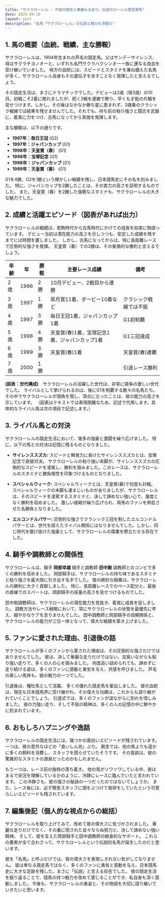 ```yaml
---
title: "サクラローレル - 不屈の闘志と華麗なる走り、伝説のローレル賞受賞馬"
date: 2025-09-16
layout: post
description: "名馬『サクラローレル』の伝説と魅力を深堀り"
---
```


## 1. 馬の概要（血統、戦績、主な勝鞍）

サクラローレルは、1994年生まれの芦毛の競走馬。父はサンデーサイレンス、母はサクラチヨノオーと、いずれも名門サクラバクシンオー一族に連なる良血を受け継いでいました。  母方の血統には、スピードとスタミナを兼ね備えた名馬が多く、サクラローレル自身もその遺伝子を余すことなく発揮したと言えるでしょう。

その競走生活は、まさにドラマチックでした。デビューは2歳（現3歳）の10月。初戦こそ2着に敗れましたが、続く2戦を連勝で飾り、早くも才能の片鱗を見せつけます。しかし、その後はなかなか勝ち星に恵まれず、3歳春のクラシック戦線では結果を残せませんでした。それでも、持ち前の粘り強さと闘志を武器に、着実に力をつけ、古馬になってから真価を発揮します。

主な勝鞍は、以下の通りです。

* **1997年：毎日王冠**  (G2)
* **1997年：ジャパンカップ** (G1)
* **1998年：天皇賞（春）** (G1)
* **1998年：宝塚記念** (G1)
* **1998年：ジャパンカップ** (G1)
* **1999年：天皇賞（春）** (G1)


G1を4勝、G2を1勝という輝かしい戦績を残し、日本競馬史にその名を刻みました。  特に、ジャパンカップを2勝したことは、その実力の高さを証明するものでした。  また、天皇賞（春）を2勝した強靭なスタミナも、サクラローレルの大きな魅力でした。


## 2. 成績と活躍エピソード（図表があれば出力）

サクラローレルの戦績は、若駒時代から古馬時代にかけての成長を如実に物語っています。  デビュー当初は潜在能力の高さを示しつつも、安定した成績を残すまでには時間を要しました。  しかし、古馬になってからは、特に長距離レースで圧倒的な強さを発揮。  天皇賞（春）での2勝は、その象徴的な勝利と言えるでしょう。

| 年齢 | 年 | 勝鞍 | 主要レース成績 | 備考 |
|---|---|---|---|---|
| 2歳 | 1996 | 2勝 | 10月デビュー、2戦目から連勝 |  |
| 3歳 | 1997 | 1勝 |皐月賞11着、ダービー10着など | クラシック戦線では不振 |
| 4歳 | 1997 | 3勝 | 毎日王冠1着、ジャパンカップ1着 |  G1初制覇 |
| 5歳 | 1998 | 4勝 | 天皇賞(春)1着、宝塚記念1着、ジャパンカップ1着 |  G1三冠達成 |
| 6歳 | 1999 | 3勝 | 天皇賞(春)1着 | 天皇賞(春)連覇 |
| 7歳 | 2000 | 1勝 |  |  引退レース勝利 |

**(図表：世代構成)**　サクラローレルの活躍した世代は、非常に競争の激しい世代でした。  ライバルとして挙げられるのは、後にG1を制覇する数々の名馬たち。  その中でサクラローレルが頭角を現し、頂点に立ったことは、彼の能力の高さを示しています。  （図表はテキストでは表現困難なため、記述で代用します。具体的なライバル馬は次の項目で記述します。）


## 3. ライバル馬との対決

サクラローレルの競走生活において、幾多の強豪と激闘を繰り広げました。  特に、以下の馬との対決は記憶に残るものとなりました。

* **サイレンススズカ:**  スピードと瞬発力に長けたサイレンススズカとは、宝塚記念で直接対決。  サクラローレルの粘り強い末脚が、サイレンススズカの圧倒的なスピードを凌駕し、勝利を掴みました。このレースは、サクラローレルのスタミナと勝負根性を印象づけるものとなりました。

* **スペシャルウィーク:**  スペシャルウィークとは、天皇賞(春)で何度も対戦。  スペシャルウィークの末脚も凄まじいものがありましたが、サクラローレルは、そのスピードを凌駕するスタミナと、決して諦めない強い心で、幾度となく勝利を収めました。  激しい接戦が繰り広げられ、両馬のファンを熱狂させた名勝負となりました。

* **エルコンドルパサー:**  圧倒的な強さでクラシック三冠を制したエルコンドルパサーとは、世代を超えたライバル関係にはなりませんでした。しかし、同じ時代を駆け抜けた強豪として、サクラローレルの偉業を際立たせる存在でした。


## 4. 騎手や調教師との関係性

サクラローレルは、騎手 **岡部幸雄** 騎手と調教師 **田中剛** 調教師とのコンビで多くの勝利を収めました。  岡部騎手は、サクラローレルの持ち味であるスタミナと粘り強さを最大限に引き出す名手でした。  彼の絶妙な騎乗は、サクラローレルの勝利に大きく貢献しました。  特に、長距離レースでのペース配分と、最後の直線でのスパートは、岡部騎手の技量の高さを見せつけるものでした。

田中剛調教師は、サクラローレルの潜在能力を見抜き、着実に成長を促しました。  調教方法やレース戦略において、常にサクラローレルの状態を最優先に考え、細やかなケアを怠りませんでした。  田中調教師と岡部騎手の信頼関係と、サクラローレルの能力が三位一体となって、偉大な戦績を築き上げました。


## 5. ファンに愛された理由、引退後の話

サクラローレルが多くのファンから愛された理由は、その圧倒的な強さだけではありませんでした。  彼は、決して華麗な走りだけではない、泥臭いながらも粘り強い走りで、多くの人の心を掴みました。  何度追い詰められても、諦めずに走り続ける姿は、多くのファンに感動と勇気を与え、共感を呼びました。  芦毛の美しい馬体も、彼の魅力の一つでした。

引退後は、種牡馬として活躍。  多くの優れた競走馬を輩出しました。  彼の血統は、現在も日本競馬界に受け継がれ、その偉大な功績は、これからも語り継がれていくことでしょう。  引退式では、多くのファンが涙ながらに別れを惜しみました。  彼の力強い走り、そして不屈の精神は、多くの人の記憶の中に鮮やかに刻まれています。


## 6. おもしろハプニングや逸話

サクラローレルの競走生活には、幾つかの面白いエピソードが残されています。  一つは、彼の意外なほどの「食いしん坊」ぶり。  厩舎では、他の馬よりも遥かに多くの飼料を消費し、スタッフを困らせていたそうです。  その食欲は、彼の驚異的なスタミナの源泉だったのかもしれません。

もう一つは、レース前の独特の落ち着き。  他の馬がソワソワしている中、彼はまるで状況を理解しているかのように、冷静にレースに臨んでいたと言われています。  この冷静さも、彼の強さの秘訣の一つだったのではないでしょうか。  また、レース後には、必ず厩舎スタッフに頭をぶつけて挨拶をしていたという可愛らしいエピソードも残されています。


## 7. 編集後記（個人的な視点からの総括）

サクラローレルを取り上げてみて、改めて彼の偉大さに気づかされました。  華麗な走りだけでなく、その裏に隠された並々ならぬ努力と、決して諦めない強い精神。  そして、彼を支えた岡部騎手と田中調教師の献身的なサポート。  これらの要素が全て合わさって、サクラローレルという伝説的名馬が誕生したのだと思います。

彼を「名馬」と呼ぶだけでは、彼の偉大さを表現しきれない気がしてなりません。  彼は単なる競走馬ではなく、多くのファンに勇気と感動を与え、日本競馬史に大きな足跡を残した、まさに「伝説」と言える存在でした。  彼の競走生活を振り返ることで、競馬の持つ魅力を改めて感じることができ、私自身も深く感動しました。  今後も、サクラローレルの勇姿と、その物語を大切に語り継いでいきたいと思います。
